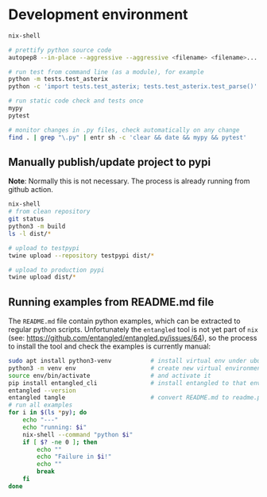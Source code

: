 # Development environment

```bash
nix-shell

# prettify python source code
autopep8 --in-place --aggressive --aggressive <filename> <filename>...

# run test from command line (as a module), for example
python -m tests.test_asterix
python -c 'import tests.test_asterix; tests.test_asterix.test_parse()'

# run static code check and tests once
mypy
pytest

# monitor changes in .py files, check automatically on any change
find . | grep "\.py" | entr sh -c 'clear && date && mypy && pytest'
```

## Manually publish/update project to pypi

**Note**:
Normally this is not necessary.
The process is already running from github action.

``` bash
nix-shell
# from clean repository
git status
python3 -m build
ls -l dist/*

# upload to testpypi
twine upload --repository testpypi dist/*

# upload to production pypi
twine upload dist/*
```

## Running examples from README.md file

The `README.md` file contain python examples, which can be extracted to
regular python scripts.
Unfortunately the `entangled` tool is not yet part of `nix` (see:
<https://github.com/entangled/entangled.py/issues/64>), so the process to
install the tool and check the examples is currently manual:

```bash
sudo apt install python3-venv           # install virtual env under ubuntu
python3 -m venv env                     # create new virtual environment
source env/bin/activate                 # and activate it
pip install entangled_cli               # install entangled to that environment
entangled --version
entangled tangle                        # convert README.md to readme.py
# run all examples
for i in $(ls *py); do
    echo "---"
    echo "running: $i"
    nix-shell --command "python $i"
    if [ $? -ne 0 ]; then
        echo ""
        echo "Failure in $i!"
        echo ""
        break
    fi
done
```

